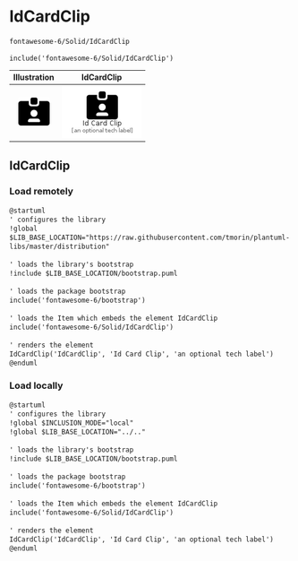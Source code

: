 # IdCardClip


```text
fontawesome-6/Solid/IdCardClip
```

```text
include('fontawesome-6/Solid/IdCardClip')
```



| Illustration | IdCardClip |
| :---: | :---: |
| ![illustration for Illustration](../../fontawesome-6/Solid/IdCardClip.png) | ![illustration for IdCardClip](../../fontawesome-6/Solid/IdCardClip.Local.png) |




## IdCardClip

### Load remotely
```plantuml
@startuml
' configures the library
!global $LIB_BASE_LOCATION="https://raw.githubusercontent.com/tmorin/plantuml-libs/master/distribution"

' loads the library's bootstrap
!include $LIB_BASE_LOCATION/bootstrap.puml

' loads the package bootstrap
include('fontawesome-6/bootstrap')

' loads the Item which embeds the element IdCardClip
include('fontawesome-6/Solid/IdCardClip')

' renders the element
IdCardClip('IdCardClip', 'Id Card Clip', 'an optional tech label')
@enduml
```

### Load locally
```plantuml
@startuml
' configures the library
!global $INCLUSION_MODE="local"
!global $LIB_BASE_LOCATION="../.."

' loads the library's bootstrap
!include $LIB_BASE_LOCATION/bootstrap.puml

' loads the package bootstrap
include('fontawesome-6/bootstrap')

' loads the Item which embeds the element IdCardClip
include('fontawesome-6/Solid/IdCardClip')

' renders the element
IdCardClip('IdCardClip', 'Id Card Clip', 'an optional tech label')
@enduml
```


